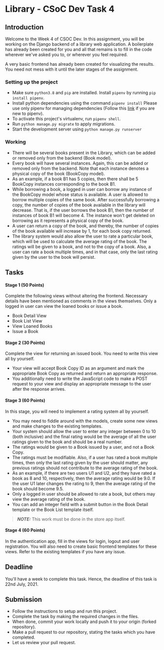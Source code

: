 # Library - CSoC Dev Task 4

## Introduction

Welcome to the Week 4 of CSOC Dev. In this assignment, you will be working on the Django backend of a library web application. A boilerplate has already been created for you and all that remains is to fill in the code wherever we've asked you to, or wherever you feel required.

A very basic frontend has already been created for visualizing the results. You need not mess with it until the later stages of the assignment.


### Setting up the project

- Make sure `python3.8` and `pip` are installed. Install `pipenv` by running `pip install pipenv`.
- Install python dependencies using the command `pipenv install` Please use only pipenv for managing dependencies (Follow this [link](https://realpython.com/pipenv-guide/) if you are new to pipenv).
- To activate this project's virtualenv, run `pipenv shell`.
- Run `python manage.py migrate` to apply migrations.
- Start the development server using `python manage.py runserver`

### Working
* There will be several books present in the Library, which can be added or removed only from the backend (Book model).
* Every book will have several instances. Again, this can be added or removed only from the backend. Note that each instance denotes a physical copy of the book (BookCopy model).
* As an example, if a book B1 has 5 copies, then there shall be 5 BookCopy instances corresponding to the book B1.
* While borrowing a book, a logged in user can borrow any instance of the BookCopy model whose status is available. A user is allowed to borrow multiple copies of the same book. After successfully borrowing a copy, the number of copies of the book available in the library will decrease. That is, if the user borrows the book B1, then the number of instances of book B1 will become 4. The instance won't get deleted on borrowing as it represents a physical copy of the book.
* A user can return a copy of the book, and thereby, the number of copies of the book available will increase by 1, for each book copy returned.
* The library system would also allow the user to rate a particular book, which will be used to calculate the average rating of the book. The ratings will be given to a book, and not to the copy of a book. Also, a user can rate a book multiple times, and in that case, only the last rating given by the user to the book will persist.


## Tasks
#### Stage 1 (50 Points)
Complete the following views without altering the frontend. Necessary details have been mentioned as comments in the views themselves. Only a logged in user can view the loaned books or issue a book.

* Book Detail View
* Book List View
* View Loaned Books
* Issue a Book

#### Stage 2 (30 Points)
Complete the view for returning an issued book. You need to write this view all by yourself.
* Your view will accept Book Copy ID as an argument and mark the appropriate Book Copy as returned and return an appropriate response.
* You additionally need to write the JavaScript code to make a POST request to your view and display an appropriate message to the user after the response arrives.

#### Stage 3 (60 Points)
In this stage, you will need to implement a rating system all by yourself.
* You may need to fiddle around with the models, create some new views and make changes to the existing templates.
* Your system should allow the user to enter any integer between 0 to 10 (both inclusive) and the final rating would be the average of all the user ratings given to the book and should be a real number.
* The ratings would be given to a Book issued by a user, and not a Book Copy.
* The ratings must be modifiable. Also, if a user has rated a book multiple times, then only the last rating given by the user should matter, any previous ratings should not contribute to the average rating of the book.
* As an example, if there are two users U1 and U2, and they have rated a book as 8 and 10, respectively, then the average rating would be 9.0. If the user U1 later changes the rating to 9, then the average rating of the book should become 9.5.
* Only a logged in user should be allowed to rate a book, but others may view the average rating of the book.
* You can add an integer field with a submit button in the Book Detail template or the Book List template itself.
> **_NOTE:_**  This work must be done in the store app itself.

#### Stage 4 (60 Points)
In the authentication app, fill in the views for login, logout and user registration. You will also need to create basic frontend templates for these views. Refer to the existing templates if you have any issue.

## Deadline
You'll have a week to complete this task. Hence, the deadline of this task is 22nd July, 2021.

## Submission
* Follow the instructions to setup and run this project.
* Complete the task by making the required changes in the files.
* When done, commit your work locally and push it to your origin (forked repository).
* Make a pull request to our repository, stating the tasks which you have completed.
* Let us review your pull request.

